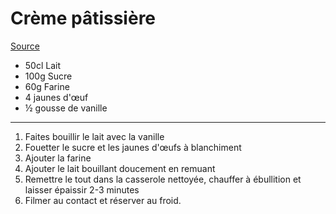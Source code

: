 # Crème pâtissière

[Source](https://lacuisinedannie.20minutes.fr/recette-creme-patissiere-classique-154.html)

- 50cl Lait
- 100g Sucre
- 60g Farine
- 4 jaunes d'œuf
- ½ gousse de vanille

---

1. Faites bouillir le lait avec la vanille
2. Fouetter le sucre et les jaunes d'œufs à blanchiment
3. Ajouter la farine
4. Ajouter le lait bouillant doucement en remuant
5. Remettre le tout dans la casserole nettoyée, chauffer à ébullition et laisser épaissir 2-3 minutes
6. Filmer au contact et réserver au froid.
